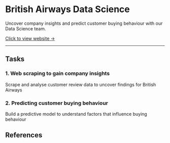 # British Airways Data Science
Uncover company insights and predict customer buying behaviour with our Data Science team.

[Click to view website →]()

---

## Tasks

### 1. Web scraping to gain company insights

Scrape and analyse customer review data to uncover findings for British Airways

### 2. Predicting customer buying behaviour

Build a predictive model to understand factors that influence buying behaviour

## References
